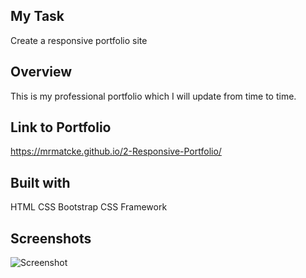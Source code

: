 ## My Task
Create a responsive portfolio site

## Overview
This is my professional portfolio which I will update from time to time. 

## Link to Portfolio
https://mrmatcke.github.io/2-Responsive-Portfolio/

## Built with
HTML
CSS
Bootstrap CSS Framework

## Screenshots
![Screenshot](portfolio.jpg)

